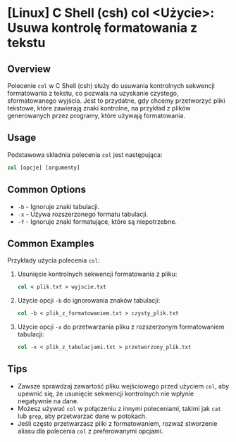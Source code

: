 # [Linux] C Shell (csh) col <Użycie>: Usuwa kontrolę formatowania z tekstu

## Overview
Polecenie `col` w C Shell (csh) służy do usuwania kontrolnych sekwencji formatowania z tekstu, co pozwala na uzyskanie czystego, sformatowanego wyjścia. Jest to przydatne, gdy chcemy przetworzyć pliki tekstowe, które zawierają znaki kontrolne, na przykład z plików generowanych przez programy, które używają formatowania.

## Usage
Podstawowa składnia polecenia `col` jest następująca:

```csh
col [opcje] [argumenty]
```

## Common Options
- `-b` - Ignoruje znaki tabulacji.
- `-x` - Używa rozszerzonego formatu tabulacji.
- `-f` - Ignoruje znaki formatujące, które są niepotrzebne.

## Common Examples
Przykłady użycia polecenia `col`:

1. Usunięcie kontrolnych sekwencji formatowania z pliku:
   ```csh
   col < plik.txt > wyjscie.txt
   ```

2. Użycie opcji `-b` do ignorowania znaków tabulacji:
   ```csh
   col -b < plik_z_formatowaniem.txt > czysty_plik.txt
   ```

3. Użycie opcji `-x` do przetwarzania pliku z rozszerzonym formatowaniem tabulacji:
   ```csh
   col -x < plik_z_tabulacjami.txt > przetworzony_plik.txt
   ```

## Tips
- Zawsze sprawdzaj zawartość pliku wejściowego przed użyciem `col`, aby upewnić się, że usunięcie sekwencji kontrolnych nie wpłynie negatywnie na dane.
- Możesz używać `col` w połączeniu z innymi poleceniami, takimi jak `cat` lub `grep`, aby przetwarzać dane w potokach.
- Jeśli często przetwarzasz pliki z formatowaniem, rozważ stworzenie aliasu dla polecenia `col` z preferowanymi opcjami.